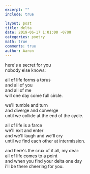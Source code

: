 ```yaml
---
excerpt: ""
include: true

layout: post
title: delta 
date: 2019-06-17 1:01:00 -0700
categories: poetry
math: true
comments: true
author: Aaron
---
```


here's a secret for you  
nobody else knows:  

all of life forms a torus  
and all of you  
and all of me  
will one day come full circle.  

we'll tumble and turn  
and diverge and converge  
until we collide at the end of the cycle.

all of life is a farce  
we'll exit and enter  
and we'll laugh and we'll cry  
until we find each other at intermission.  

and here's the crux of it all, my dear:  
all of life comes to a point  
and when you find your delta one day  
i'll be there cheering for you.  
